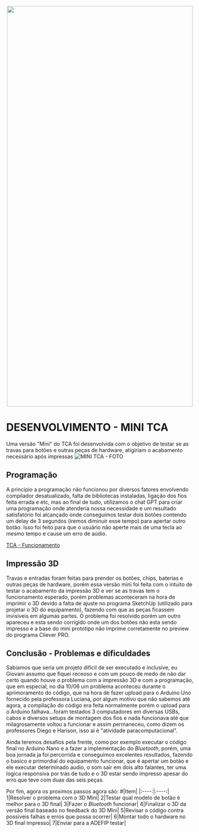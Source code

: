 <p align="center">
<img width="500" height="1080" src="https://github.com/ICEI-PUC-Minas-PPC-CC/ppc-cc-2024-1-ment2-noite1-TCA_ADEFIP/assets/20716371/61a6539b-e22e-46e7-9a1d-a0e9baddea33">
</p>

# DESENVOLVIMENTO - MINI TCA
  Uma versão "Mini" do TCA foi desenvolvida com o objetivo de testar se as travas para botões e outras peças de hardware, atigiriam o acabamento necessário após impressas
![MINI TCA - FOTO](https://github.com/ICEI-PUC-Minas-PPC-CC/ppc-cc-2024-1-ment2-noite1-TCA_ADEFIP/assets/20716371/c7091df4-9760-47cb-80aa-271e89b4e0b5)

## Programação
  A principio a programação não funcionou por diversos fatores envolvendo compilador desatualizado, falta de bibliotecas instaladas, ligação dos fios feita errada e etc, mas ao final de tudo, utilizamos o chat GPT para criar uma programação onde atenderia nossa necessidade e um resultado satisfatório foi alcançado onde conseguimos testar dois botões contendo um delay de 3 segundos (iremos diminuir esse tempo) para apertar outro botão. Isso foi feito para que o usuário não aperte mais de uma tecla ao mesmo tempo e cause um erro de aúdio.
  
[TCA - Funcionamento](https://github.com/ICEI-PUC-Minas-PPC-CC/ppc-cc-2024-1-ment2-noite1-TCA_ADEFIP/assets/20716371/f901f55a-fe88-49ee-864d-d7651b7a1f30)

## Impressão 3D
  Travas e entradas foram feitas para prender os botões, chips, baterias e outras peças de hardware, porém essa versão mini foi feita com o intuito de testar o acabamento da impressão 3D e ver se as travas tem o funcionamento esperado, porém problemas aconteceram na hora de imprimir o 3D devido a falta de ajuste no programa SketchUp (utilizado para projetar o 3D do equipamento), fazendo com que as peças ficassem invisiveis em algumas partes. O problema foi resolvido porém um outro apareceu e esta sendo corrigido onde um dos botões não esta sendo impresso e a base do mini prototipo não imprime corretamente no preview do programa Cliever PRO.

## Conclusão - Problemas e dificuldades
  Sabiamos que seria um projeto dificil de ser executado e inclusive, eu Giovani assumo que fiquei receoso e com um pouco de medo de não dar certo quando houve o problema com a impressão 3D e com a programação, que em especial, no dia 10/06 um problema aconteceu durante o aprimoramento do código, que na hora de fazer upload para o Arduino Uno fornecido pela professora Luciana, por algum motivo que não sabemos até agora, a compilação do código era feita normalmente porém o upload para o Arduino falhava...foram testados 3 computadores em diversas USBs, cabos e diversos setups de montagem dos fios e nada funcionava até que milagrosamente voltou a funcionar e assim permaneceu, como dizem os professores Diego e Harison, isso ai é "atividade paracomputacional".
  
  Ainda teremos desafios pela frente, como por exemplo executar o código final no Arduino Nano e a fazer a implementação do _Bluetooth_, porém, uma boa jornada ja foi percorrida e conseguimos excelentes resultados, fazendo o basico e primordial do equipamento funcionar, que é apertar um botão e ele executar determinado audio, o som sair em dois alto falantes, ter uma logica responsiva por trás de tudo e o 3D estar sendo impresso apesar do erro que teve com duas das seis peças.
  
  Por fim, agora os proximos passos agora são:
#|Item|
|:----:|:----:|
1|Resolver o problema com o 3D Mini|
2|Testar qual modelo de botão é melhor para o 3D final|
3|Fazer o _Bluetooth_ funcionar|
4|Finalizar o 3D da versão final baseado no feedback do 3D Mini|
5|Revisar o código contra possiveis falhas e erros que possa ocorrer|
6|Montar todo o hardware no 3D final impresso|
7|Enviar para a ADEFIP testar|

